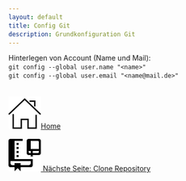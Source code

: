 ```yaml
---
layout: default
title: Config Git
description: Grundkonfiguration Git
---
```

Hinterlegen von Account (Name und Mail):<br>
`git config --global user.name "<name>"`<br>
`git config --global user.email "<name@mail.de>"`
<br><br><br>
[![Home](./assets/img/home.png)Home](https://git.fullme.sh/)<br><br>
[![Clone Repository](./assets/img/clone.png) Nächste Seite: Clone Repository](./repo.html)
